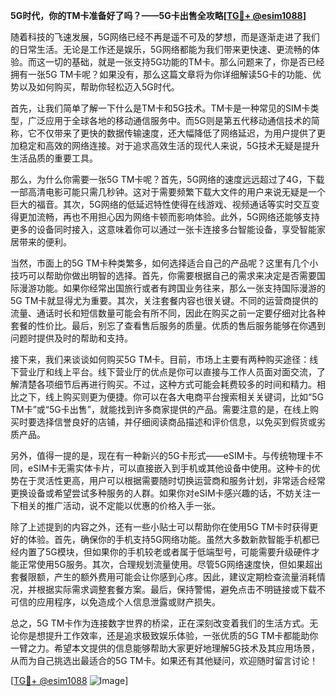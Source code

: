 **5G时代，你的TM卡准备好了吗？——5G卡出售全攻略[[TG💪+ @esim1088](https://t.me/s/esim1088)]**

随着科技的飞速发展，5G网络已经不再是遥不可及的梦想，而是逐渐走进了我们的日常生活。无论是工作还是娱乐，5G网络都能为我们带来更快速、更流畅的体验。而这一切的基础，就是一张支持5G功能的TM卡。那么问题来了，你是否已经拥有一张5G TM卡呢？如果没有，那么这篇文章将为你详细解读5G卡的功能、优势以及如何购买，帮助你轻松迈入5G时代。

首先，让我们简单了解一下什么是TM卡和5G技术。TM卡是一种常见的SIM卡类型，广泛应用于全球各地的移动通信服务中。而5G则是第五代移动通信技术的简称，它不仅带来了更快的数据传输速度，还大幅降低了网络延迟，为用户提供了更加稳定和高效的网络连接。对于追求高效生活的现代人来说，5G技术无疑是提升生活品质的重要工具。

那么，为什么你需要一张5G TM卡呢？首先，5G网络的速度远远超过了4G，下载一部高清电影可能只需几秒钟。这对于需要频繁下载大文件的用户来说无疑是一个巨大的福音。其次，5G网络的低延迟特性使得在线游戏、视频通话等实时交互变得更加流畅，再也不用担心因为网络卡顿而影响体验。此外，5G网络还能够支持更多的设备同时接入，这意味着你可以通过一张卡连接多台智能设备，享受智能家居带来的便利。

当然，市面上的5G TM卡种类繁多，如何选择适合自己的产品呢？这里有几个小技巧可以帮助你做出明智的选择。首先，你需要根据自己的需求来决定是否需要国际漫游功能。如果你经常出国旅行或者有跨国业务往来，那么一张支持国际漫游的5G TM卡就显得尤为重要。其次，关注套餐内容也很关键。不同的运营商提供的流量、通话时长和短信数量可能会有所不同，因此在购买之前一定要仔细对比各种套餐的性价比。最后，别忘了查看售后服务的质量。优质的售后服务能够在你遇到问题时提供及时的帮助和支持。

接下来，我们来谈谈如何购买5G TM卡。目前，市场上主要有两种购买途径：线下营业厅和线上平台。线下营业厅的优点是你可以直接与工作人员面对面交流，了解清楚各项细节后再进行购买。不过，这种方式可能会耗费较多的时间和精力。相比之下，线上购买则更为便捷。你可以在各大电商平台搜索相关关键词，比如“5G TM卡”或“5G卡出售”，就能找到许多商家提供的产品。需要注意的是，在线上购买时要选择信誉良好的店铺，并仔细阅读商品描述和评价信息，以免买到假货或劣质产品。

另外，值得一提的是，现在有一种新兴的5G卡形式——eSIM卡。与传统物理卡不同，eSIM卡无需实体卡片，可以直接嵌入到手机或其他设备中使用。这种卡的优势在于灵活性更高，用户可以根据需要随时切换运营商和服务计划，非常适合经常更换设备或希望尝试多种服务的人群。如果你对eSIM卡感兴趣的话，不妨关注一下相关的推广活动，说不定能以优惠的价格入手一张。

除了上述提到的内容之外，还有一些小贴士可以帮助你在使用5G TM卡时获得更好的体验。首先，确保你的手机支持5G网络功能。虽然大多数新款智能手机都已经内置了5G模块，但如果你的手机较老或者属于低端型号，可能需要升级硬件才能正常使用5G服务。其次，合理规划流量使用。尽管5G网络速度快，但如果超出套餐限额，产生的额外费用可能会让你感到心疼。因此，建议定期检查流量消耗情况，并根据实际需求调整套餐方案。最后，保持警惕，避免点击不明链接或下载不可信的应用程序，以免造成个人信息泄露或财产损失。

总之，5G TM卡作为连接数字世界的桥梁，正在深刻改变着我们的生活方式。无论你是想提升工作效率，还是追求极致娱乐体验，一张优质的5G TM卡都能助你一臂之力。希望本文提供的信息能够帮助大家更好地理解5G技术及其应用场景，从而为自己挑选出最适合的5G TM卡。如果还有其他疑问，欢迎随时留言讨论！

[[TG💪+ @esim1088](https://t.me/s/esim1088) ![Image](https://i.postimg.cc/4NQfJmqS/Snipaste-2025-05-13-00-14-12.png)]